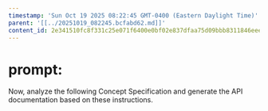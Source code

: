 ```yaml
---
timestamp: 'Sun Oct 19 2025 08:22:45 GMT-0400 (Eastern Daylight Time)'
parent: '[[../20251019_082245.bcfabd62.md]]'
content_id: 2e341510fc8f331c25e071f6400e0bf02e837dfaa75d09bbb8311846eeea1ca1
---
```


# prompt:

Now, analyze the following Concept Specification and generate the API documentation based on these instructions.
